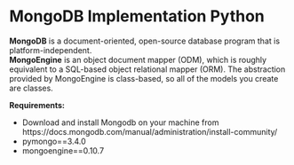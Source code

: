 # MongoDB Implementation Python
<b>MongoDB</b> is a document-oriented, open-source database program that is platform-independent. <br>
<b>MongoEngine</b> is an object document mapper (ODM), which is roughly equivalent to a SQL-based object relational mapper (ORM). The abstraction provided by MongoEngine is class-based, so all of the models you create are classes.

<b> Requirements:</b>
<ul>
  <li> Download and install Mongodb on your machine from https://docs.mongodb.com/manual/administration/install-community/</li>
  <li> pymongo==3.4.0</li>
  <li> mongoengine==0.10.7</li>
</ul>

